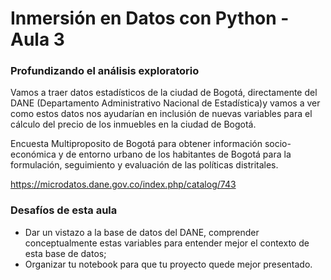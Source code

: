 # Inmersión en Datos con Python - Aula 3
### Profundizando el análisis exploratorio
Vamos a traer datos estadísticos de la ciudad de Bogotá, directamente del DANE (Departamento Administrativo Nacional de Estadística)y vamos a ver como estos datos nos ayudarían en inclusión de nuevas variables para el cálculo del precio de los inmuebles en la ciudad de Bogotá.

Encuesta Multiproposito de Bogotá para obtener información socio-económica y de entorno urbano de los habitantes de Bogotá para la formulación, seguimiento y evaluación de las políticas distritales.

https://microdatos.dane.gov.co/index.php/catalog/743

### Desafíos de esta aula

- Dar un vistazo a la base de datos del DANE, comprender conceptualmente estas variables para entender mejor el contexto de esta base de datos;
- Organizar tu notebook para que tu proyecto quede mejor presentado.
